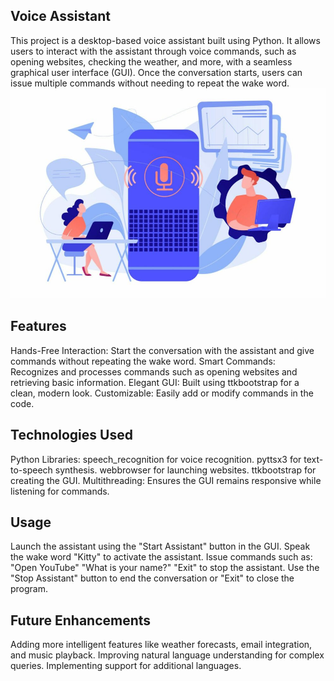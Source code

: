 **Voice Assistant**
-------------------
This project is a desktop-based voice assistant built using Python. It allows users to interact with the assistant through voice commands, such as opening websites, checking the weather, and more, with a seamless graphical user interface (GUI). Once the conversation starts, users can issue multiple commands without needing to repeat the wake word.
![Screenshot (54)](Voice-Assistant.jpg)

**Features**
-------------------
Hands-Free Interaction: Start the conversation with the assistant and give commands without repeating the wake word.
Smart Commands: Recognizes and processes commands such as opening websites and retrieving basic information.
Elegant GUI: Built using ttkbootstrap for a clean, modern look.
Customizable: Easily add or modify commands in the code.

**Technologies Used**
-------------------
Python Libraries:
  speech_recognition for voice recognition.
  pyttsx3 for text-to-speech synthesis.
  webbrowser for launching websites.
  ttkbootstrap for creating the GUI.
Multithreading: Ensures the GUI remains responsive while listening for commands.

**Usage**
-------------------
Launch the assistant using the "Start Assistant" button in the GUI.
Speak the wake word "Kitty" to activate the assistant.
Issue commands such as:
"Open YouTube"
"What is your name?"
"Exit" to stop the assistant.
Use the "Stop Assistant" button to end the conversation or "Exit" to close the program.

**Future Enhancements**
-------------------
Adding more intelligent features like weather forecasts, email integration, and music playback.
Improving natural language understanding for complex queries.
Implementing support for additional languages.
